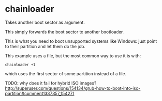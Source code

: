 # chainloader

Takes another boot sector as argument.

This simply forwards the boot sector to another bootloader.

This is what you need to boot unsupported systems like Windows: just point to their partition and let them do the job.

This example uses a file, but the most common way to use it is with:

    chainloader +1

which uses the first sector of some partition instead of a file.

TODO: why does it fail for hybrid ISO images? <http://superuser.com/questions/154134/grub-how-to-boot-into-iso-partition#comment1337357_154271>
